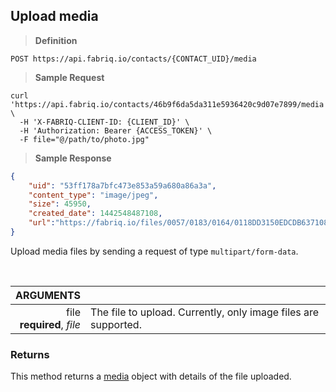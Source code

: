 ## Upload media

> **Definition**

```text
POST https://api.fabriq.io/contacts/{CONTACT_UID}/media
```

> **Sample Request**

```shell
curl 'https://api.fabriq.io/contacts/46b9f6da5da311e5936420c9d07e7899/media'  \
  -H 'X-FABRIQ-CLIENT-ID: {CLIENT_ID}' \
  -H 'Authorization: Bearer {ACCESS_TOKEN}' \
  -F file="@/path/to/photo.jpg"
```

> **Sample Response**

```json
{
    "uid": "53ff178a7bfc473e853a59a680a86a3a",
    "content_type": "image/jpeg",
    "size": 45950,
    "created_date": 1442548487108,
    "url":"https://fabriq.io/files/0057/0183/0164/0118DD3150EDCDB637108536C4188B01F9B5"
}
```

Upload media files by sending a request of type `multipart/form-data`.

<br>

ARGUMENTS ||
---------:        | -----------
file<br>**required**, *file*  | The file to upload.  Currently, only image files are supported.


### Returns
This method returns a [media](#media) object with details of the file uploaded.
